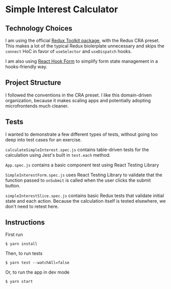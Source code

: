 # Simple Interest Calculator

## Technology Choices

I am using the official [Redux Toolkit package](https://redux-toolkit.js.org), with the Redux CRA preset. This makes a lot of the typical Redux biolerplate unnecessary and skips the `connect` HoC in favor of `useSelector` and `useDispatch` hooks.

I am also using [React Hook Form](https://react-hook-form.com) to simplify form state management in a hooks-friendly way.

## Project Structure

I followed the conventions in the CRA preset. I like this domain-driven organization, because it makes scaling apps and potentially adopting microfrontends much cleaner.

## Tests

I wanted to demonstrate a few different types of tests, without going too deep into test cases for an exercise.

`calculateSimpleInterest.spec.js` contains table-driven tests for the calculation using Jest's built in `test.each` method.

`App.spec.js` contains a basic component test using React Testing Library

`SimpleInterestForm.spec.js` uses React Testing Library to validate that the function passed to `onSubmit` is called when the user clicks the submit button.

`simpleInterestSlice.spec.js` contains basic Redux tests that validate initial state and each action. Because the calculation itself is tested elsewhere, we don't need to retest here.

## Instructions

First run

```
$ yarn install
```

Then, to run tests

```
$ yarn test --watchAll=false
```

Or, to run the app in dev mode

```
$ yarn start
```
